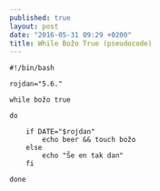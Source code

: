 ```yaml
---
published: true
layout: post
date: "2016-05-31 09:29 +0200"
title: While Božo True (pseudocode)
---
```

    #!/bin/bash
    
    rojdan="5.6."
    
    while božo true 
    
    do
    
    	if DATE="$rojdan"
    		echo beer && touch božo
    	else
	    	echo "Še en tak dan"
	    fi

    done
